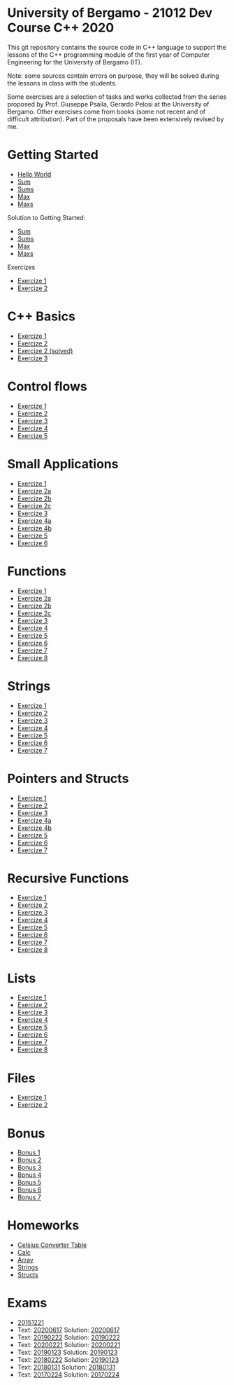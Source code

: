 # University of Bergamo - 21012 Dev Course C++ 2020

This git repository contains the source code in C++ language to support the lessons of the C++ programming module of the first year of Computer Engineering for the University of Bergamo (IT).

Note: some sources contain errors on purpose, they will be solved during the lessons in class with the students.

Some exercises are a selection of tasks and works collected from the series proposed by Prof. Giuseppe Psaila, Gerardo Pelosi at the University of Bergamo. Other exercises come from books (some not recent and of difficult attribution). Part of the proposals have been extensively revised by me.

# Getting Started
- [Hello World](https://github.com/mauropelucchi/unibg_dev_course_2020/blob/main/1_getting_started/hello_world.cpp)
- [Sum](https://github.com/mauropelucchi/unibg_dev_course_2020/blob/main/1_getting_started/sum.cpp)
- [Sums](https://github.com/mauropelucchi/unibg_dev_course_2020/blob/main/1_getting_started/sums.cpp)
- [Max](https://github.com/mauropelucchi/unibg_dev_course_2020/blob/main/1_getting_started/max.cpp)
- [Maxs](https://github.com/mauropelucchi/unibg_dev_course_2020/blob/main/1_getting_started/maxs.cpp)

Solution to Getting Started:
- [Sum](https://github.com/mauropelucchi/unibg_dev_course_2020/blob/main/1_getting_started/sum_solved.cpp)
- [Sums](https://github.com/mauropelucchi/unibg_dev_course_2020/blob/main/1_getting_started/sums_solved.cpp)
- [Max](https://github.com/mauropelucchi/unibg_dev_course_2020/blob/main/1_getting_started/max_solved.cpp)
- [Maxs](https://github.com/mauropelucchi/unibg_dev_course_2020/blob/main/1_getting_started/maxs_solved.cpp)

Exercizes
- [Exercize 1](https://github.com/mauropelucchi/unibg_dev_course_2020/blob/main/1_getting_started/exercize_1.cpp)
- [Exercize 2](https://github.com/mauropelucchi/unibg_dev_course_2020/blob/main/1_getting_started/exercize_2.cpp)

# C++ Basics
- [Exercize 1](https://github.com/mauropelucchi/unibg_dev_course_2020/blob/main/2_1_c++_basics/exercize_1.cpp)
- [Exercize 2](https://github.com/mauropelucchi/unibg_dev_course_2020/blob/main/2_1_c++_basics/exercize_2.cpp)
- [Exercize 2 (solved)](https://github.com/mauropelucchi/unibg_dev_course_2020/blob/main/2_1_c++_basics/exercize_2_solved.cpp)
- [Exercize 3](https://github.com/mauropelucchi/unibg_dev_course_2020/blob/main/2_1_c++_basics/exercize_3.cpp)

# Control flows
- [Exercize 1](https://github.com/mauropelucchi/unibg_dev_course_2020/blob/main/2_2_control_flows/exercize_1.cpp)
- [Exercize 2](https://github.com/mauropelucchi/unibg_dev_course_2020/blob/main/2_2_control_flows/exercize_2.cpp)
- [Exercize 3](https://github.com/mauropelucchi/unibg_dev_course_2020/blob/main/2_2_control_flows/exercize_3.cpp)
- [Exercize 4](https://github.com/mauropelucchi/unibg_dev_course_2020/blob/main/2_2_control_flows/exercize_4.cpp)
- [Exercize 5](https://github.com/mauropelucchi/unibg_dev_course_2020/blob/main/2_2_control_flows/exercize_5.cpp)

# Small Applications
- [Exercize 1](https://github.com/mauropelucchi/unibg_dev_course_2020/blob/main/3_small_applications/exercize_1.cpp)
- [Exercize 2a](https://github.com/mauropelucchi/unibg_dev_course_2020/blob/main/3_small_applications/exercize_2_a.cpp)
- [Exercize 2b](https://github.com/mauropelucchi/unibg_dev_course_2020/blob/main/3_small_applications/exercize_2_b.cpp)
- [Exercize 2c](https://github.com/mauropelucchi/unibg_dev_course_2020/blob/main/3_small_applications/exercize_2_c.cpp)
- [Exercize 3](https://github.com/mauropelucchi/unibg_dev_course_2020/blob/main/3_small_applications/exercize_3.cpp)
- [Exercize 4a](https://github.com/mauropelucchi/unibg_dev_course_2020/blob/main/3_small_applications/exercize_4_a.cpp)
- [Exercize 4b](https://github.com/mauropelucchi/unibg_dev_course_2020/blob/main/3_small_applications/exercize_4_b.cpp)
- [Exercize 5](https://github.com/mauropelucchi/unibg_dev_course_2020/blob/main/3_small_applications/exercize_5.cpp)
- [Exercize 6](https://github.com/mauropelucchi/unibg_dev_course_2020/blob/main/3_small_applications/exercize_6.cpp)

# Functions
- [Exercize 1](https://github.com/mauropelucchi/unibg_dev_course_2020/blob/main/4_functions/exercize_1.cpp)
- [Exercize 2a](https://github.com/mauropelucchi/unibg_dev_course_2020/blob/main/4_functions/exercize_2_a.cpp)
- [Exercize 2b](https://github.com/mauropelucchi/unibg_dev_course_2020/blob/main/4_functions/exercize_2_b.cpp)
- [Exercize 2c](https://github.com/mauropelucchi/unibg_dev_course_2020/blob/main/4_functions/exercize_2_c.cpp)
- [Exercize 3](https://github.com/mauropelucchi/unibg_dev_course_2020/blob/main/4_functions/exercize_3.cpp)
- [Exercize 4](https://github.com/mauropelucchi/unibg_dev_course_2020/blob/main/4_functions/exercize_4.cpp)
- [Exercize 5](https://github.com/mauropelucchi/unibg_dev_course_2020/blob/main/4_functions/exercize_5.cpp)
- [Exercize 6](https://github.com/mauropelucchi/unibg_dev_course_2020/blob/main/4_functions/exercize_6.cpp)
- [Exercize 7](https://github.com/mauropelucchi/unibg_dev_course_2020/blob/main/4_functions/exercize_7.cpp)
- [Exercize 8](https://github.com/mauropelucchi/unibg_dev_course_2020/blob/main/4_functions/exercize_8.cpp)

# Strings
- [Exercize 1](https://github.com/mauropelucchi/unibg_dev_course_2020/blob/main/5_strings/exercize_1.cpp)
- [Exercize 2](https://github.com/mauropelucchi/unibg_dev_course_2020/blob/main/5_strings/exercize_2.cpp)
- [Exercize 3](https://github.com/mauropelucchi/unibg_dev_course_2020/blob/main/5_strings/exercize_3.cpp)
- [Exercize 4](https://github.com/mauropelucchi/unibg_dev_course_2020/blob/main/5_strings/exercize_4.cpp)
- [Exercize 5](https://github.com/mauropelucchi/unibg_dev_course_2020/blob/main/5_strings/exercize_5.cpp)
- [Exercize 6](https://github.com/mauropelucchi/unibg_dev_course_2020/blob/main/5_strings/exercize_6.cpp)
- [Exercize 7](https://github.com/mauropelucchi/unibg_dev_course_2020/blob/main/5_strings/exercize_7.cpp)


# Pointers and Structs
- [Exercize 1](https://github.com/mauropelucchi/unibg_dev_course_2020/blob/main/6_pointers/exercize_1.cpp)
- [Exercize 2](https://github.com/mauropelucchi/unibg_dev_course_2020/blob/main/6_pointers/exercize_2.cpp)
- [Exercize 3](https://github.com/mauropelucchi/unibg_dev_course_2020/blob/main/6_pointers/exercize_3.cpp)
- [Exercize 4a](https://github.com/mauropelucchi/unibg_dev_course_2020/blob/main/6_pointers/exercize_4_a.cpp)
- [Exercize 4b](https://github.com/mauropelucchi/unibg_dev_course_2020/blob/main/6_pointers/exercize_4_b.cpp)
- [Exercize 5](https://github.com/mauropelucchi/unibg_dev_course_2020/blob/main/6_pointers/exercize_5.cpp)
- [Exercize 6](https://github.com/mauropelucchi/unibg_dev_course_2020/blob/main/6_pointers/exercize_6.cpp)
- [Exercize 7](https://github.com/mauropelucchi/unibg_dev_course_2020/blob/main/6_pointers/exercize_7.cpp)


# Recursive Functions 
- [Exercize 1](https://github.com/mauropelucchi/unibg_dev_course_2020/blob/main/7_recursive_functions/exercize_1.cpp)
- [Exercize 2](https://github.com/mauropelucchi/unibg_dev_course_2020/blob/main/7_recursive_functions/exercize_2.cpp)
- [Exercize 3](https://github.com/mauropelucchi/unibg_dev_course_2020/blob/main/7_recursive_functions/exercize_3.cpp)
- [Exercize 4](https://github.com/mauropelucchi/unibg_dev_course_2020/blob/main/7_recursive_functions/exercize_4.cpp)
- [Exercize 5](https://github.com/mauropelucchi/unibg_dev_course_2020/blob/main/7_recursive_functions/exercize_5.cpp)
- [Exercize 6](https://github.com/mauropelucchi/unibg_dev_course_2020/blob/main/7_recursive_functions/exercize_6.cpp)
- [Exercize 7](https://github.com/mauropelucchi/unibg_dev_course_2020/blob/main/7_recursive_functions/exercize_7.cpp)
- [Exercize 8](https://github.com/mauropelucchi/unibg_dev_course_2020/blob/main/7_recursive_functions/exercize_8.cpp)


# Lists
- [Exercize 1](https://github.com/mauropelucchi/unibg_dev_course_2020/blob/main/8a_lists/exercize_1.cpp)
- [Exercize 2](https://github.com/mauropelucchi/unibg_dev_course_2020/blob/main/8a_lists/exercize_2.cpp)
- [Exercize 3](https://github.com/mauropelucchi/unibg_dev_course_2020/blob/main/8a_lists/exercize_3.cpp)
- [Exercize 4](https://github.com/mauropelucchi/unibg_dev_course_2020/blob/main/8a_lists/exercize_4.cpp)
- [Exercize 5](https://github.com/mauropelucchi/unibg_dev_course_2020/blob/main/8a_lists/exercize_5.cpp)
- [Exercize 6](https://github.com/mauropelucchi/unibg_dev_course_2020/blob/main/8a_lists/exercize_6.cpp)
- [Exercize 7](https://github.com/mauropelucchi/unibg_dev_course_2020/blob/main/8a_lists/exercize_7.cpp)
- [Exercize 8](https://github.com/mauropelucchi/unibg_dev_course_2020/blob/main/8a_lists/exercize_8.cpp)


# Files
- [Exercize 1](https://github.com/mauropelucchi/unibg_dev_course_2020/blob/main/8b_files/exercize_1.cpp)
- [Exercize 2](https://github.com/mauropelucchi/unibg_dev_course_2020/blob/main/8b_files/exercize_2.cpp)


# Bonus
- [Bonus 1](https://github.com/mauropelucchi/unibg_dev_course_2020/blob/main/bonus/1_bonus.cpp)
- [Bonus 2](https://github.com/mauropelucchi/unibg_dev_course_2020/blob/main/bonus/2_bonus.cpp)
- [Bonus 3](https://github.com/mauropelucchi/unibg_dev_course_2020/blob/main/bonus/3_bonus.cpp)
- [Bonus 4](https://github.com/mauropelucchi/unibg_dev_course_2020/blob/main/bonus/4_bonus.cpp)
- [Bonus 5](https://github.com/mauropelucchi/unibg_dev_course_2020/blob/main/bonus/5_bonus.cpp)
- [Bonus 6](https://github.com/mauropelucchi/unibg_dev_course_2020/blob/main/bonus/6_bonus.cpp)
- [Bonus 7](https://github.com/mauropelucchi/unibg_dev_course_2020/blob/main/bonus/7_bonus.cpp)


# Homeworks
- [Celsius Converter Table](https://github.com/mauropelucchi/unibg_dev_course_2020/blob/main/homeworks/1_celsius_converter_table.cpp)
- [Calc](https://github.com/mauropelucchi/unibg_dev_course_2020/blob/main/homeworks/2_calc.cpp)
- [Array](https://github.com/mauropelucchi/unibg_dev_course_2020/blob/main/homeworks/3_array.cpp)
- [Strings](https://github.com/mauropelucchi/unibg_dev_course_2020/blob/main/homeworks/4_strings.cpp)
- [Structs](https://github.com/mauropelucchi/unibg_dev_course_2020/blob/main/homeworks/5_structs.cpp)

# Exams
- [20151221](https://github.com/mauropelucchi/unibg_dev_course_2020/blob/main/exams/20151221.cpp)
- Text: [20200617](https://github.com/mauropelucchi/unibg_dev_course_2020/blob/main/exams/te20200617.pdf) Solution: [20200617](https://github.com/mauropelucchi/unibg_dev_course_2020/blob/main/exams/20200617.cpp)
- Text: [20190222](https://github.com/mauropelucchi/unibg_dev_course_2020/blob/main/exams/te20190222.pdf) Solution: [20190222](https://github.com/mauropelucchi/unibg_dev_course_2020/blob/main/exams/20190222.cpp)
- Text: [20200221](https://github.com/mauropelucchi/unibg_dev_course_2020/blob/main/exams/te20200221.pdf) Solution: [20200221](https://github.com/mauropelucchi/unibg_dev_course_2020/blob/main/exams/20200221.cpp)
- Text: [20190123](https://github.com/mauropelucchi/unibg_dev_course_2020/blob/main/exams/te20190123.pdf) Solution: [20190123](https://github.com/mauropelucchi/unibg_dev_course_2020/blob/main/exams/20190123.cpp)
- Text: [20180222](https://github.com/mauropelucchi/unibg_dev_course_2020/blob/main/exams/te20180222.pdf) Solution: [20190123](https://github.com/mauropelucchi/unibg_dev_course_2020/blob/main/exams/20180222.cpp)
- Text: [20180131](https://github.com/mauropelucchi/unibg_dev_course_2020/blob/main/exams/te20180131.pdf) Solution: [20180131](https://github.com/mauropelucchi/unibg_dev_course_2020/blob/main/exams/20180131.cpp)
- Text: [20170224](https://github.com/mauropelucchi/unibg_dev_course_2020/blob/main/exams/te20170224.pdf) Solution: [20170224](https://github.com/mauropelucchi/unibg_dev_course_2020/blob/main/exams/20170224.cpp)

